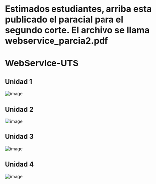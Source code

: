 # Estimados estudiantes, arriba esta publicado el paracial para el segundo corte. El archivo se llama webservice_parcia2.pdf

# WebService-UTS



## Unidad 1
![image](https://user-images.githubusercontent.com/31961588/153673571-4108bc83-f420-46c2-af3a-a4bba44219a9.png)

## Unidad 2
![image](https://user-images.githubusercontent.com/31961588/153673606-1a95ab31-851a-4562-9d5c-bc4a2337db9a.png)

## Unidad 3
![image](https://user-images.githubusercontent.com/31961588/153673636-597e594f-1425-4a2d-ab14-8441731205c1.png)

## Unidad 4
![image](https://user-images.githubusercontent.com/31961588/153673666-ba88d2fc-d392-4c07-a699-5e6aad785d10.png)
